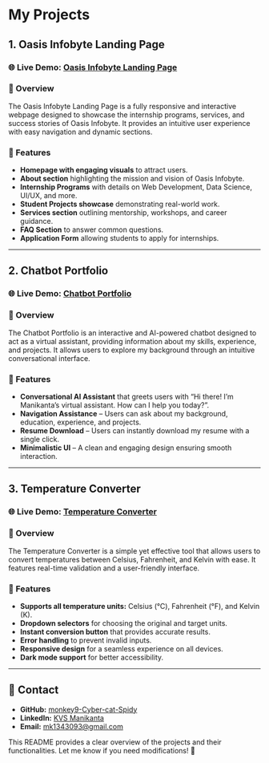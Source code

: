 # My Projects

## 1. Oasis Infobyte Landing Page

### 🌐 Live Demo: [Oasis Infobyte Landing Page](https://oibsip-psi-two.vercel.app/)

### 📌 Overview
The Oasis Infobyte Landing Page is a fully responsive and interactive webpage designed to showcase the internship programs, services, and success stories of Oasis Infobyte. It provides an intuitive user experience with easy navigation and dynamic sections.

### 🚀 Features
- **Homepage with engaging visuals** to attract users.
- **About section** highlighting the mission and vision of Oasis Infobyte.
- **Internship Programs** with details on Web Development, Data Science, UI/UX, and more.
- **Student Projects showcase** demonstrating real-world work.
- **Services section** outlining mentorship, workshops, and career guidance.
- **FAQ Section** to answer common questions.
- **Application Form** allowing students to apply for internships.

---

## 2. Chatbot Portfolio

### 🌐 Live Demo: [Chatbot Portfolio](https://oibsip-ary8.vercel.app/)

### 📌 Overview
The Chatbot Portfolio is an interactive and AI-powered chatbot designed to act as a virtual assistant, providing information about my skills, experience, and projects. It allows users to explore my background through an intuitive conversational interface.

### 🚀 Features
- **Conversational AI Assistant** that greets users with “Hi there! I’m Manikanta’s virtual assistant. How can I help you today?”.
- **Navigation Assistance** – Users can ask about my background, education, experience, and projects.
- **Resume Download** – Users can instantly download my resume with a single click.
- **Minimalistic UI** – A clean and engaging design ensuring smooth interaction.

---

## 3. Temperature Converter

### 🌐 Live Demo: [Temperature Converter](https://oibsip-xl1w.vercel.app/)

### 📌 Overview
The Temperature Converter is a simple yet effective tool that allows users to convert temperatures between Celsius, Fahrenheit, and Kelvin with ease. It features real-time validation and a user-friendly interface.

### 🚀 Features
- **Supports all temperature units:** Celsius (°C), Fahrenheit (°F), and Kelvin (K).
- **Dropdown selectors** for choosing the original and target units.
- **Instant conversion button** that provides accurate results.
- **Error handling** to prevent invalid inputs.
- **Responsive design** for a seamless experience on all devices.
- **Dark mode support** for better accessibility.

---

## 📧 Contact

- **GitHub:** [monkey9-Cyber-cat-Spidy](https://github.com/monkey9-Cyber-cat-Spidy)
- **LinkedIn:** [KVS Manikanta](https://in.linkedin.com/in/kuncham-venkata-satya-manikanta-9715a4321)
- **Email:** mk1343093@gmail.com

This README provides a clear overview of the projects and their functionalities. Let me know if you need modifications! 🚀
